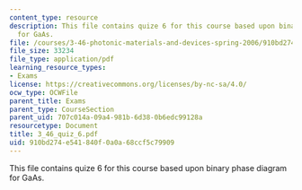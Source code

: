 ```yaml
---
content_type: resource
description: This file contains quize 6 for this course based upon binary phase diagram
  for GaAs.
file: /courses/3-46-photonic-materials-and-devices-spring-2006/910bd274e541840f0a0a68ccf5c79909_3_46_quiz_6.pdf
file_size: 33234
file_type: application/pdf
learning_resource_types:
- Exams
license: https://creativecommons.org/licenses/by-nc-sa/4.0/
ocw_type: OCWFile
parent_title: Exams
parent_type: CourseSection
parent_uid: 707c014a-09a4-981b-6d38-0b6edc99128a
resourcetype: Document
title: 3_46_quiz_6.pdf
uid: 910bd274-e541-840f-0a0a-68ccf5c79909
---
```

This file contains quize 6 for this course based upon binary phase diagram for GaAs.